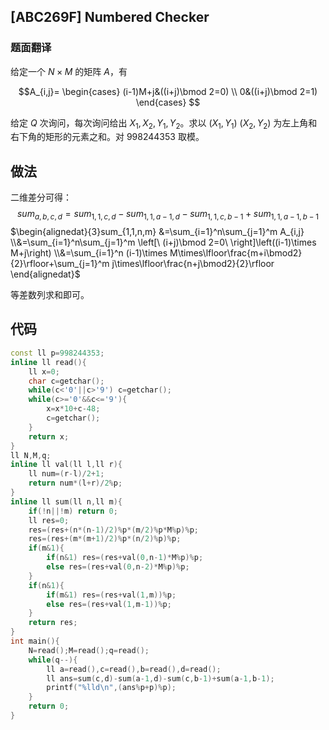 ## [ABC269F] Numbered Checker

### 题面翻译

给定一个 $N\times M$ 的矩阵 $A$，有 

$$A_{i,j}=
\begin{cases}
(i-1)M+j&((i+j)\bmod 2=0) \\
0&((i+j)\bmod 2=1)
\end{cases}
$$

给定 $Q$ 次询问，每次询问给出 $X_1,X_2,Y_1,Y_2$。求以 $(X_1,Y_1)$ $(X_2,Y_2)$ 为左上角和右下角的矩形的元素之和。对 $998244353$ 取模。

## 做法

二维差分可得：
$$sum_{a,b,c,d}=sum_{1,1,c,d}-sum_{1,1,a-1,d}-sum_{1,1,c,b-1}+sum_{1,1,a-1,b-1}$$
$\begin{alignedat}{3}sum_{1,1,n,m}
&=\sum_{i=1}^n\sum_{j=1}^m A_{i,j}
\\&=\sum_{i=1}^n\sum_{j=1}^m \left[\ (i+j)\bmod 2=0\ \right]\left((i-1)\times M+j\right)
\\&=\sum_{i=1}^n (i-1)\times M\times\lfloor\frac{m+i\bmod2}{2}\rfloor+\sum_{j=1}^m j\times\lfloor\frac{n+j\bmod2}{2}\rfloor
\end{alignedat}$

等差数列求和即可。
## 代码

```cpp
const ll p=998244353;
inline ll read(){
	ll x=0;
	char c=getchar();
	while(c<'0'||c>'9') c=getchar();
	while(c>='0'&&c<='9'){
		x=x*10+c-48;
		c=getchar();
	}
	return x;
}
ll N,M,q;
inline ll val(ll l,ll r){
	ll num=(r-l)/2+1;
	return num*(l+r)/2%p;
}
inline ll sum(ll n,ll m){
	if(!n||!m) return 0;
	ll res=0;
	res=(res+(n*(n-1)/2)%p*(m/2)%p*M%p)%p;
	res=(res+(m*(m+1)/2)%p*(n/2)%p)%p;
	if(m&1){
		if(n&1)	res=(res+val(0,n-1)*M%p)%p;
		else res=(res+val(0,n-2)*M%p)%p;
	}
	if(n&1){
		if(m&1) res=(res+val(1,m))%p;
		else res=(res+val(1,m-1))%p;
	}
	return res;
}
int main(){
	N=read();M=read();q=read();
	while(q--){
		ll a=read(),c=read(),b=read(),d=read();
		ll ans=sum(c,d)-sum(a-1,d)-sum(c,b-1)+sum(a-1,b-1);
		printf("%lld\n",(ans%p+p)%p);
	}
	return 0;
}

```
